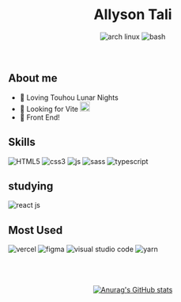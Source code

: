 <h1 align="center"> Allyson Tali </h1>


<div align="center">
  <img src="https://img.shields.io/badge/Arch_Linux-1793D1?style=for-the-badge&logo=arch-linux&logoColor=white" alt="arch linux">
  <img src="https://img.shields.io/badge/Shell_Script-121011?style=for-the-badge&logo=gnu-bash&logoColor=white" alt="bash">
</div>

<br>
<br>

## About me

- 💙 Loving Touhou Lunar Nights
- 👀 Looking for Vite <img src="https://vitejs.dev/logo.svg" alt="vite js" width="20px">
- 🌸 Front End!


## Skills
<div>
<img src="https://img.shields.io/badge/HTML5-E34F26?style=for-the-badge&logo=html5&logoColor=white" alt="HTML5">
<img src="https://img.shields.io/badge/CSS3-1572B6?style=for-the-badge&logo=css3&logoColor=white" alt="css3">
<img src="https://img.shields.io/badge/JavaScript-323330?style=for-the-badge&logo=javascript&logoColor=F7DF1E" alt="js">
<img src="https://img.shields.io/badge/Sass-CC6699?style=for-the-badge&logo=sass&logoColor=white" alt="sass">
<img src="https://img.shields.io/badge/TypeScript-007ACC?style=for-the-badge&logo=typescript&logoColor=white" alt="typescript">
</div>

## studying

<img src="https://img.shields.io/badge/React-20232A?style=for-the-badge&logo=react&logoColor=61DAFB" alt="react js">

## Most Used

<div>
<img src="https://img.shields.io/badge/Vercel-000000?style=for-the-badge&logo=vercel&logoColor=white" alt="vercel">
<img src="https://img.shields.io/badge/Figma-F24E1E?style=for-the-badge&logo=figma&logoColor=white" alt="figma">
<img src="https://img.shields.io/badge/Visual_Studio_Code-0078D4?style=for-the-badge&logo=visual%20studio%20code&logoColor=white" alt="visual studio code">
<img src="https://img.shields.io/badge/Yarn-2C8EBB?style=for-the-badge&logo=yarn&logoColor=white" alt="yarn">
</div>

<br>
<br>
<br>

<div align="center">
                                                                                                                                
[![Anurag's GitHub stats](https://github-readme-stats.vercel.app/api?username=TaliAly&theme=tokyonight)](https://github.com/anuraghazra/github-readme-stats)
  

</div>
